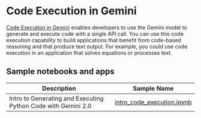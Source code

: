 # Code Execution in Gemini

[Code Execution in Gemini](https://cloud.google.com/vertex-ai/generative-ai/docs/multimodal/code-execution)
enables developers to use the Gemini model to generate and execute code with a
single API call. You can use this code execution capability to build
applications that benefit from code-based reasoning and that produce text
output. For example, you could use code execution in an application that solves
equations or processes text.

## Sample notebooks and apps

| Description                                                                    | Sample Name                                              |
| ------------------------------------------------------------------------------ | -------------------------------------------------------- |
| Intro to Generating and Executing Python Code with Gemini 2.0                  | [intro_code_execution.ipynb](intro_code_execution.ipynb) |
